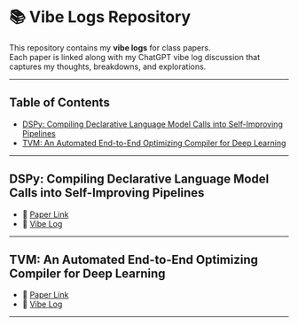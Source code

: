 # 📚 Vibe Logs Repository

This repository contains my **vibe logs** for class papers.  
Each paper is linked along with my ChatGPT vibe log discussion that captures my thoughts, breakdowns, and explorations.

---

## Table of Contents
- [DSPy: Compiling Declarative Language Model Calls into Self-Improving Pipelines](#dspy-compiling-declarative-language-model-calls-into-self-improving-pipelines)
- [TVM: An Automated End-to-End Optimizing Compiler for Deep Learning](#tvm-an-automated-end-to-end-optimizing-compiler-for-deep-learning)

---

## DSPy: Compiling Declarative Language Model Calls into Self-Improving Pipelines
- 📄 [Paper Link](https://arxiv.org/abs/2310.03714)  
- 📝 [Vibe Log](./vibe_logs/DSPy_vibe_log.md)  

---

## TVM: An Automated End-to-End Optimizing Compiler for Deep Learning
- 📄 [Paper Link](https://arxiv.org/abs/1802.04799)  
- 📝 [Vibe Log](./vibe_logs/TVM_vibe_log.md)  

---

